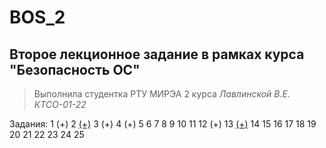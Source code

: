 # BOS_2
## Второе лекционное задание в рамках курса "Безопасность ОС" 
> Выполнила студентка РТУ МИРЭА 2 курса _Лавлинской В.Е. КТСО-01-22_

Задания:
1 (+)
2 [(+)](https://github.com/mrlentics/BOS_2/blob/main/.gitignore)
3 (+)
4 (+)
5
6
7
8
9
10
11
12 (+)
13 [(+)](https://github.com/mrlentics/BOS_2/tree/main/mysyslog)
14
15
16
17
18
19
20
21
22
23
24
25






